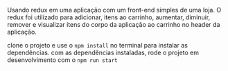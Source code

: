 Usando redux em uma aplicação com um front-end simples de uma loja.
O redux foi utilizado para adicionar, itens ao carrinho, aumentar, diminuir, remover e visualizar itens do corpo da aplicação ao carrinho no header da aplicação.

clone o projeto e use o <code>npm install</code> no terminal para instalar as dependências.
com as dependências instaladas, rode o projeto em desenvolvimento com o <code>npm run start</code>